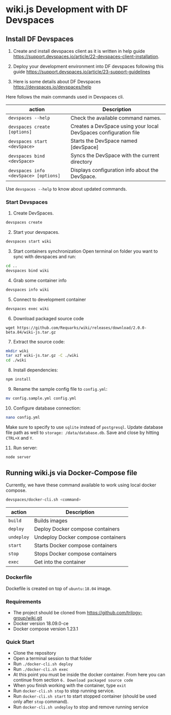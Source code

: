 # wiki.js Development with DF Devspaces

## Install DF Devspaces

1. Create and install devspaces client as it is written in help guide https://support.devspaces.io/article/22-devspaces-client-installation.

2. Deploy your development environment into DF devspaces following this guide https://support.devspaces.io/article/23-support-guidelines 

3. Here is some details about DF Devspaces https://devspaces.io/devspaces/help

Here follows the main commands used in Devspaces cli. 

|action   |Description                                                                                   |
|---------|----------------------------------------------------------------------------------------------|
|`devspaces --help`                    |Check the available command names.                               |
|`devspaces create [options]`          |Creates a DevSpace using your local DevSpaces configuration file |
|`devspaces start <devSpace>`          |Starts the DevSpace named \[devSpace\]                           |
|`devspaces bind <devSpace>`           |Syncs the DevSpace with the current directory                    |
|`devspaces info <devSpace> [options]` |Displays configuration info about the DevSpace.                  |

Use `devspaces --help` to know about updated commands.


### Start Devspaces 

1.  Create DevSpaces.

```bash
devspaces create
```

2. Start your devspaces.
```bash
devspaces start wiki
```

3. Start containers synchronization
Open terminal on folder you want to sync with devspaces and run:

```bash
cd ..
devspaces bind wiki
```
4. Grab some container info

```bash
devspaces info wiki
```

5. Connect to development container

```bash
devspaces exec wiki
```

6. Download packaged source code
```
wget https://github.com/Requarks/wiki/releases/download/2.0.0-beta.84/wiki-js.tar.gz
```

7. Extract the source code:
```bash
mkdir wiki
tar xzf wiki-js.tar.gz -C ./wiki
cd ./wiki
```

8. Install dependencies:
```bash
npm install
```

9. Rename the sample config file to `config.yml`:
```bash
mv config.sample.yml config.yml
```

10. Configure database connection:
```bash
nano config.yml
```
Make sure to specify to use `sqlite` instead of `postgresql`. Update database file path as well to `storage: /data/database.db`. Save and close by hitting `CTRL+X` and `Y`.

11. Run server:
```bash
node server
```

## Running wiki.js via Docker-Compose file

Currently, we have these command available to work using local docker compose.

```bash
devspaces/docker-cli.sh <command>
```

|action    |Description                                                               |
|----------|--------------------------------------------------------------------------|
|`build`   |Builds images                                                             |
|`deploy`  |Deploy Docker compose containers                                          |
|`undeploy`|Undeploy Docker compose containers                                        |
|`start`   |Starts Docker compose containers                                          |
|`stop`    |Stops Docker compose containers                                           |
|`exec`    |Get into the container                                                    |


### Dockerfile
 Dockefile is created on top of `ubuntu:18.04` image.

### Requirements
 - The project should be cloned from https://github.com/trilogy-group/wiki.git
 - Docker version 18.09.0-ce
 - Docker compose version 1.23.1 

### Quick Start
- Clone the repository
- Open a terminal session to that folder
- Run `./docker-cli.sh deploy`
- Run `./docker-cli.sh exec`
- At this point you must be inside the docker container. From here you can continue from section `6. Download packaged source code`
- When you finish working with the container, type `exit`
- Run `docker-cli.sh stop` to stop running service.
- Run `docker-cli.sh start` to start stopped container (should be used only after `stop` command).
- Run `docker-cli.sh undeploy` to stop and remove running service







